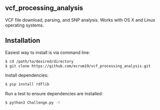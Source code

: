 ## vcf_processing_analysis
VCF file download, parsing, and SNP analysis. Works with OS X and Linux operating systems.


## Installation
Easiest way to install is via command line:

```Bash
$ cd /path/to/desired/directory
$ git clone https://github.com/ecrum19/vcf_processing_analysis.git
```

Install dependencies:
```Bash
$ pip install rdflib
```

Run a test to ensure dependencies are installed:
```Bash
$ python3 Challenge.py -t
```

